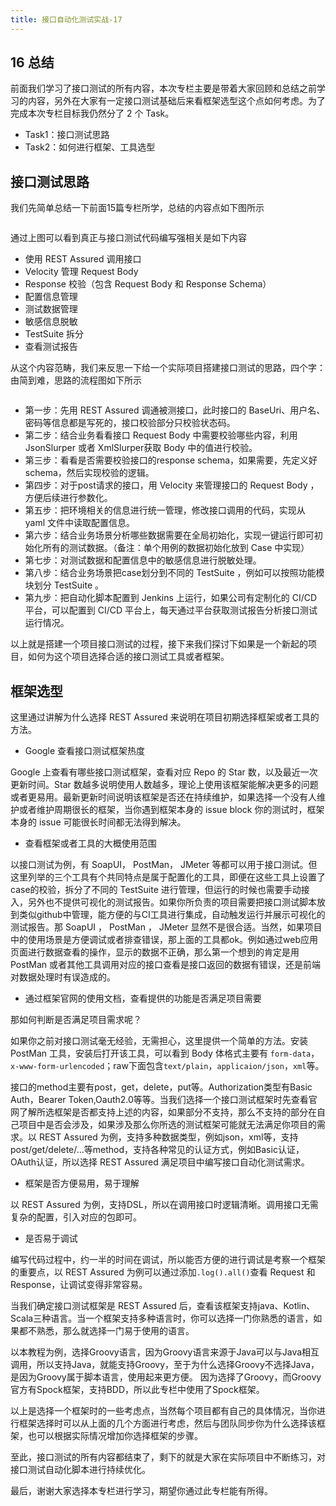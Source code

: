 ```yaml
---
title: 接口自动化测试实战-17
---
```

<article id="topicContainer" class="column_content"><h2 class="topic_title"></h2><div><h1 id="16">16 总结</h1>
<p>前面我们学习了接口测试的所有内容，本次专栏主要是带着大家回顾和总结之前学习的内容，另外在大家有一定接口测试基础后来看框架选型这个点如何考虑。为了完成本次专栏目标我仍然分了 2 个 Task。</p>
<ul>
<li>Task1：接口测试思路</li>
<li>Task2：如何进行框架、工具选型</li>
</ul>
<h2 id="">接口测试思路</h2>
<p>我们先简单总结一下前面15篇专栏所学，总结的内容点如下图所示</p>
<p><img src="https://images.gitbook.cn/15748289333505" alt="" /></p>
<p>通过上图可以看到真正与接口测试代码编写强相关是如下内容</p>
<ul>
<li>使用  REST Assured  调用接口</li>
<li>Velocity  管理  Request Body </li>
<li>Response 校验（包含  Request Body  和 Response Schema）</li>
<li>配置信息管理</li>
<li>测试数据管理</li>
<li>敏感信息脱敏</li>
<li>TestSuite   拆分</li>
<li>查看测试报告</li>
</ul>
<p>从这个内容范畴，我们来反思一下给一个实际项目搭建接口测试的思路，四个字：由简到难，思路的流程图如下所示</p>
<p><img src="https://images.gitbook.cn/15748289333518" alt="" /></p>
<ul>
<li>第一步：先用 REST Assured 调通被测接口，此时接口的 BaseUri、用户名、密码等信息都是写死的，接口校验部分只校验状态码。</li>
<li>第二步：结合业务看看接口 Request Body 中需要校验哪些内容，利用 JsonSlurper  或者 XmlSlurper获取 Body 中的值进行校验。</li>
<li>第三步：看看是否需要校验接口的response schema，如果需要，先定义好schema，然后实现校验的逻辑。</li>
<li>第四步：对于post请求的接口，用 Velocity 来管理接口的 Request Body ，方便后续进行参数化。</li>
<li>第五步：把环境相关的信息进行统一管理，修改接口调用的代码，实现从 yaml 文件中读取配置信息。</li>
<li>第六步：结合业务场景分析哪些数据需要在全局初始化，实现一键运行即可初始化所有的测试数据。（备注：单个用例的数据初始化放到 Case 中实现）</li>
<li>第七步：对测试数据和配置信息中的敏感信息进行脱敏处理。</li>
<li>第八步：结合业务场景把case划分到不同的 TestSuite  ，例如可以按照功能模块划分 TestSuite  。</li>
<li>第九步：把自动化脚本配置到 Jenkins  上运行，如果公司有定制化的 CI/CD 平台，可以配置到 CI/CD 平台上，每天通过平台获取测试报告分析接口测试运行情况。</li>
</ul>
<p>以上就是搭建一个项目接口测试的过程，接下来我们探讨下如果是一个新起的项目，如何为这个项目选择合适的接口测试工具或者框架。</p>
<h2 id="-1">框架选型</h2>
<p>这里通过讲解为什么选择 REST Assured 来说明在项目初期选择框架或者工具的方法。</p>
<ul>
<li>Google 查看接口测试框架热度</li>
</ul>
<p>Google 上查看有哪些接口测试框架，查看对应 Repo 的 Star 数，以及最近一次更新时间。Star 数越多说明使用人数越多，理论上使用该框架能解决更多的问题或者更易用。最新更新时间说明该框架是否还在持续维护，如果选择一个没有人维护或者维护周期很长的框架，当你遇到框架本身的 issue block 你的测试时，框架本身的 issue 可能很长时间都无法得到解决。</p>
<ul>
<li>查看框架或者工具的大概使用范围</li>
</ul>
<p>以接口测试为例，有 SoapUI， PostMan， JMeter 等都可以用于接口测试。但这里列举的三个工具有个共同特点是属于配置化的工具，即便在这些工具上设置了case的校验，拆分了不同的 TestSuite  进行管理，但运行的时候也需要手动接入，另外也不提供可视化的测试报告。如果你所负责的项目需要把接口测试脚本放到类似github中管理，能方便的与CI工具进行集成，自动触发运行并展示可视化的测试报告。那 SoapUI  ， PostMan  ， JMeter  显然不是很合适。当然，如果项目中的使用场景是方便调试或者排查错误，那上面的工具都ok。例如通过web应用页面进行数据查看的操作，显示的数据不正确，那么第一个想到的肯定是用 PostMan  或者其他工具调用对应的接口查看是接口返回的数据有错误，还是前端对数据处理时有误造成的。</p>
<ul>
<li>通过框架官网的使用文档，查看提供的功能是否满足项目需要</li>
</ul>
<p>那如何判断是否满足项目需求呢？</p>
<p>如果你之前对接口测试毫无经验，无需担心，这里提供一个简单的方法。安装 PostMan  工具，安装后打开该工具，可以看到 Body 体格式主要有 <code>form-data</code>，<code>x-www-form-urlencoded</code>；raw下面包含<code>text/plain</code>，<code>applicaion/json</code>，<code>xml</code>等。</p>
<p>接口的method主要有post，get，delete，put等。Authorization类型有Basic Auth，Bearer Token,Oauth2.0等等。当我们选择一个接口测试框架时先查看官网了解所选框架是否都支持上述的内容，如果部分不支持，那么不支持的部分在自己项目中是否会涉及，如果涉及那么你所选的测试框架可能就无法满足你项目的需求。以 REST Assured 为例，支持多种数据类型，例如json，xml等，支持post/get/delete/...等method，支持各种常见的认证方式，例如Basic认证，OAuth认证，所以选择 REST Assured 满足项目中编写接口自动化测试需求。</p>
<ul>
<li>框架是否方便易用，易于理解</li>
</ul>
<p>以 REST Assured 为例，支持DSL，所以在调用接口时逻辑清晰。调用接口无需复杂的配置，引入对应的包即可。</p>
<ul>
<li>是否易于调试</li>
</ul>
<p>编写代码过程中，约一半的时间在调试，所以能否方便的进行调试是考察一个框架的重要点，以 REST Assured 为例可以通过添加<code>.log().all()</code>查看 Request 和 Response，让调试变得非常容易。</p>
<p>当我们确定接口测试框架是 REST Assured 后，查看该框架支持java、Kotlin、Scala三种语言。当一个框架支持多种语言时，你可以选择一门你熟悉的语言，如果都不熟悉，那么就选择一门易于使用的语言。</p>
<p>以本教程为例，选择Groovy语言，因为Groovy语言来源于Java可以与Java相互调用，所以支持Java，就能支持Groovy，至于为什么选择Groovy不选择Java，是因为Groovy属于脚本语言，使用起来更方便。 因为选择了Groovy，而Groovy官方有Spock框架，支持BDD，所以此专栏中使用了Spock框架。</p>
<p>以上是选择一个框架时的一些考虑点，当然每个项目都有自己的具体情况，当你进行框架选择时可以从上面的几个方面进行考虑，然后与团队同步你为什么选择该框架，也可以根据实际情况增加你选择框架的步骤。</p>
<p>至此，接口测试的所有内容都结束了，剩下的就是大家在实际项目中不断练习，对接口测试自动化脚本进行持续优化。</p>
<p>最后，谢谢大家选择本专栏进行学习，期望你通过此专栏能有所得。</p></div></article>